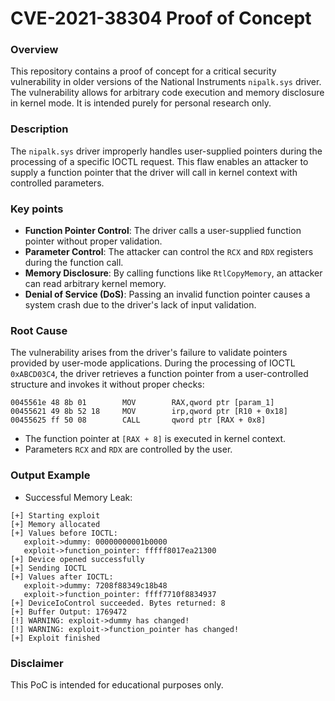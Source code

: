 # CVE-2021-38304 Proof of Concept
### Overview

This repository contains a proof of concept for a critical security vulnerability in older versions of the National Instruments `nipalk.sys` driver. The vulnerability allows for arbitrary code execution and memory disclosure in kernel mode. It is intended purely for personal research only.

### Description

The `nipalk.sys` driver improperly handles user-supplied pointers during the processing of a specific IOCTL request. This flaw enables an attacker to supply a function pointer that the driver will call in kernel context with controlled parameters.

### Key points

* __Function Pointer Control__: The driver calls a user-supplied function pointer without proper validation.
* __Parameter Control__: The attacker can control the `RCX` and `RDX` registers during the function call.
* __Memory Disclosure__: By calling functions like `RtlCopyMemory`, an attacker can read arbitrary kernel memory.
* __Denial of Service (DoS)__: Passing an invalid function pointer causes a system crash due to the driver's lack of input validation.

### Root Cause

The vulnerability arises from the driver's failure to validate  pointers provided by user-mode applications. During the processing of IOCTL `0xABCD03C4`, the driver retrieves a function pointer from a user-controlled structure and invokes it without proper checks:

```assembly
0045561e 48 8b 01        MOV        RAX,qword ptr [param_1]
00455621 49 8b 52 18     MOV        irp,qword ptr [R10 + 0x18]
00455625 ff 50 08        CALL       qword ptr [RAX + 0x8]
```

* The function pointer at `[RAX + 8]` is executed in kernel context.
* Parameters `RCX` and `RDX` are controlled by the user.

### Output Example

* Successful Memory Leak:

```
[+] Starting exploit
[+] Memory allocated
[+] Values before IOCTL:
   exploit->dummy: 00000000001b0000
   exploit->function_pointer: fffff8017ea21300
[+] Device opened successfully
[+] Sending IOCTL
[+] Values after IOCTL:
   exploit->dummy: 7208f88349c18b48
   exploit->function_pointer: ffff7710f8834937
[+] DeviceIoControl succeeded. Bytes returned: 8
[+] Buffer Output: 1769472
[!] WARNING: exploit->dummy has changed!
[!] WARNING: exploit->function_pointer has changed!
[+] Exploit finished
```

### Disclaimer
This PoC is intended for educational purposes only.
